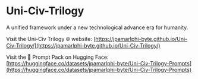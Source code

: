 # Uni-Civ-Trilogy
A unified framework under a new technological advance era for humanity.

Visit the Uni-Civ Trilogy 🌐 website: [https://jpamarlphi-byte.github.io/Uni-Civ-Trilogy/](https://jpamarlphi-byte.github.io/Uni-Civ-Trilogy/)  

Visit the 📄 Prompt Pack on Hugging Face: [https://huggingface.co/datasets/jpamarlphi-byte/Uni-Civ-Trilogy-Prompts](https://huggingface.co/datasets/jpamarlphi-byte/Uni-Civ-Trilogy-Prompts)
